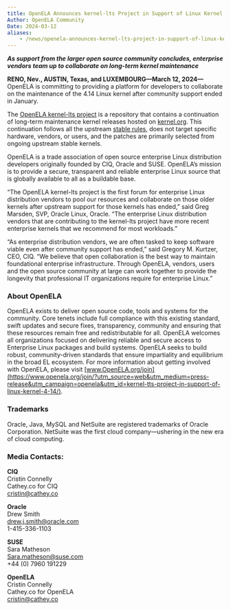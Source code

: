 ```yaml
---
title: OpenELA Announces kernel-lts Project in Support of Linux Kernel 4.14
Author: OpenELA Community
Date: 2024-03-12
aliases:
    - /news/openela-announces-kernel-lts-project-in-support-of-linux-kernel-4.14
---
```


***As support from the larger open source community concludes, enterprise vendors team up to collaborate on long-term kernel maintenance***

**RENO, Nev., AUSTIN, Texas, and LUXEMBOURG—March 12, 2024—** OpenELA is committing to providing a platform for developers to collaborate on the maintenance of the 4.14 Linux kernel after community support ended in January.

The [OpenELA kernel-lts project](https://github.com/openela/kernel-lts) is a repository that contains a continuation of long-term maintenance kernel releases hosted on [kernel.org](https://www.kernel.org/category/releases.html). This continuation follows all the upstream [stable rules](https://www.kernel.org/doc/html/latest/process/stable-kernel-rules.html), does not target specific hardware, vendors, or users, and the patches are primarily selected from ongoing upstream stable kernels.

OpenELA is a trade association of open source enterprise Linux distribution developers originally founded by CIQ, Oracle and SUSE. OpenELA’s mission is to provide a secure, transparent and reliable enterprise Linux source that is globally available to all as a buildable base. 

“The OpenELA kernel-lts project is the first forum for enterprise Linux distribution vendors to pool our resources and collaborate on those older kernels after upstream support for those kernels has ended,” said Greg Marsden, SVP, Oracle Linux, Oracle. “The enterprise Linux distribution vendors that are contributing to the kernel-lts project have more recent enterprise kernels that we recommend for most workloads.”

“As enterprise distribution vendors, we are often tasked to keep software viable even after community support has ended,” said Gregory M. Kurtzer, CEO, CIQ. “We believe that open collaboration is the best way to maintain foundational enterprise infrastructure. Through OpenELA, vendors, users and the open source community at large can work together to provide the longevity that professional IT organizations require for enterprise Linux.” 

### About OpenELA
OpenELA exists to deliver open source code, tools and systems for the community. Core tenets include full compliance with this existing standard, swift updates and secure fixes, transparency, community and ensuring that these resources remain free and redistributable for all. OpenELA welcomes all organizations focused on delivering reliable and secure access to Enterprise Linux packages and build systems. OpenELA seeks to build robust, community-driven standards that ensure impartiality and equilibrium in the broad EL ecosystem. For more information about getting involved with OpenELA, please visit [www.OpenELA.org/join](https://www.openela.org/join/?utm_source=web&utm_medium=press-release&utm_campaign=openela&utm_id=kernel-tts-project-in-support-of-linux-kernel-4-14/).

### Trademarks
Oracle, Java, MySQL and NetSuite are registered trademarks of Oracle Corporation. NetSuite was the first cloud company—ushering in the new era of cloud computing.

### Media Contacts:
**CIQ**\
Cristin Connelly\
Cathey.co for CIQ\
cristin@cathey.co

**Oracle**\
Drew Smith\
drew.j.smith@oracle.com\
1-415-336-1103

**SUSE**\
Sara Matheson\
Sara.matheson@suse.com\
+44 (0) 7960 191229

**OpenELA**\
Cristin Connelly\
Cathey.co for OpenELA\
cristin@cathey.co 

